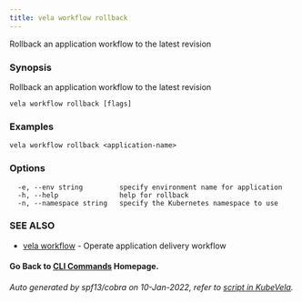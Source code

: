 ```yaml
---
title: vela workflow rollback
---
```


Rollback an application workflow to the latest revision

### Synopsis

Rollback an application workflow to the latest revision

```
vela workflow rollback [flags]
```

### Examples

```
vela workflow rollback <application-name>
```

### Options

```
  -e, --env string         specify environment name for application
  -h, --help               help for rollback
  -n, --namespace string   specify the Kubernetes namespace to use
```

### SEE ALSO

* [vela workflow](vela_workflow)	 - Operate application delivery workflow

#### Go Back to [CLI Commands](vela) Homepage.


###### Auto generated by spf13/cobra on 10-Jan-2022, refer to [script in KubeVela](https://github.com/oam-dev/kubevela/tree/master/hack/docgen).
